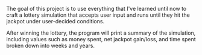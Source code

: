The goal of this project is to use everything that I've learned until now
to craft a lottery simulation that accepts user input and runs until they
hit the jackpot under user-decided conditions.

After winning the lottery, the program will print a summary of the simulation,
including values such as money spent, net jackpot gain/loss, and time spent
broken down into weeks and years.
